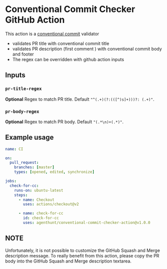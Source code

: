 # Conventional Commit Checker GitHub Action

This action is a [conventional commit](https://www.conventionalcommits.org/en/v1.0.0-beta.4/#summary) validator

- validates PR title with conventional commit title
- validates PR description (first comment ) with conventional commit body and footer
- The regex can be overridden with github action inputs

## Inputs

### `pr-title-regex`

**Optional** Regex to match PR title. Default `"^(.+)(?:(([^)s]+)))?: (.+)"`.

### `pr-body-regex`

**Optional** Regex to match PR body. Default `"(.*\n)+(.*)"`.

## Example usage

```yaml
name: CI

on:
  pull_request:
    branches: [master]
    types: [opened, edited, synchronize]

jobs:
  check-for-cc:
    runs-on: ubuntu-latest
    steps:
      - name: Checkout
        uses: actions/checkout@v2

      - name: check-for-cc
        id: check-for-cc
        uses: agenthunt/conventional-commit-checker-action@v1.0.0
```

## NOTE

Unfortunately, it is not possible to customize the GitHub Squash and Merge description message. To really benefit from this action, please copy the PR body into the GitHub Squash and Merge description textarea.
